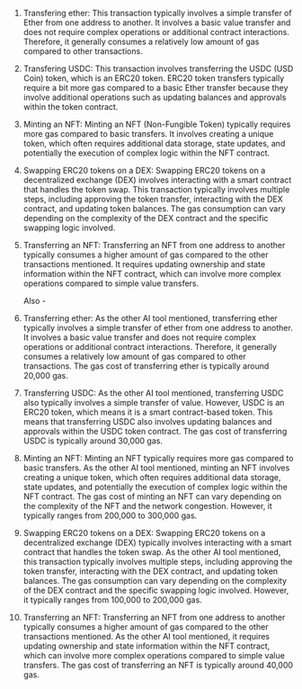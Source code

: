 1. Transfering ether: This transaction typically involves a simple transfer of Ether from one address to another. It involves a basic value transfer and does not require complex operations or additional contract interactions. Therefore, it generally consumes a relatively low amount of gas compared to other transactions.

2. Transfering USDC: This transaction involves transferring the USDC (USD Coin) token, which is an ERC20 token. ERC20 token transfers typically require a bit more gas compared to a basic Ether transfer because they involve additional operations such as updating balances and approvals within the token contract.

3. Minting an NFT: Minting an NFT (Non-Fungible Token) typically requires more gas compared to basic transfers. It involves creating a unique token, which often requires additional data storage, state updates, and potentially the execution of complex logic within the NFT contract.

4. Swapping ERC20 tokens on a DEX: Swapping ERC20 tokens on a decentralized exchange (DEX) involves interacting with a smart contract that handles the token swap. This transaction typically involves multiple steps, including approving the token transfer, interacting with the DEX contract, and updating token balances. The gas consumption can vary depending on the complexity of the DEX contract and the specific swapping logic involved.

5. Transferring an NFT: Transferring an NFT from one address to another typically consumes a higher amount of gas compared to the other transactions mentioned. It requires updating ownership and state information within the NFT contract, which can involve more complex operations compared to simple value transfers.

   Also -
   
1. Transferring ether: As the other AI tool mentioned, transferring ether typically involves a simple transfer of ether from one address to another. It involves a basic value transfer and does not require complex operations or additional contract interactions. Therefore, it generally consumes a relatively low amount of gas compared to other transactions. The gas cost of transferring ether is typically around 20,000 gas.
   
2. Transferring USDC: As the other AI tool mentioned, transferring USDC also typically involves a simple transfer of value. However, USDC is an ERC20 token, which means it is a smart contract-based token. This means that transferring USDC also involves updating balances and approvals within the USDC token contract. The gas cost of transferring USDC is typically around 30,000 gas.

3. Minting an NFT: Minting an NFT typically requires more gas compared to basic transfers. As the other AI tool mentioned, minting an NFT involves creating a unique token, which often requires additional data storage, state updates, and potentially the execution of complex logic within the NFT contract. The gas cost of minting an NFT can vary depending on the complexity of the NFT and the network congestion. However, it typically ranges from 200,000 to 300,000 gas.

4. Swapping ERC20 tokens on a DEX: Swapping ERC20 tokens on a decentralized exchange (DEX) typically involves interacting with a smart contract that handles the token swap. As the other AI tool mentioned, this transaction typically involves multiple steps, including approving the token transfer, interacting with the DEX contract, and updating token balances. The gas consumption can vary depending on the complexity of the DEX contract and the specific swapping logic involved. However, it typically ranges from 100,000 to 200,000 gas.
   
6. Transferring an NFT: Transferring an NFT from one address to another typically consumes a higher amount of gas compared to the other transactions mentioned. As the other AI tool mentioned, it requires updating ownership and state information within the NFT contract, which can involve more complex operations compared to simple value transfers. The gas cost of transferring an NFT is typically around 40,000 gas.




 

 
